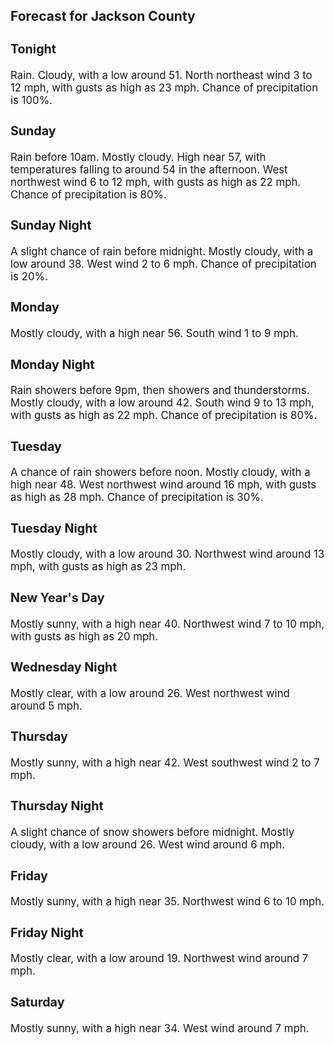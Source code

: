 <div>
   <h2>Forecast for Jackson County</h2>
   <p>
      <div style="font-size:120%">
         <h3>Tonight</h3>Rain. Cloudy, with a low around 51. North northeast wind 3 to 12 mph, with gusts as high as 23 mph. Chance of precipitation
         is 100%.<br></div>
   </p>
   <p>
      <div style="font-size:120%">
         <h3>Sunday</h3>Rain before 10am. Mostly cloudy. High near 57, with temperatures falling to around 54 in the afternoon. West northwest wind
         6 to 12 mph, with gusts as high as 22 mph. Chance of precipitation is 80%.<br></div>
   </p>
   <p>
      <div style="font-size:120%">
         <h3>Sunday Night</h3>A slight chance of rain before midnight. Mostly cloudy, with a low around 38. West wind 2 to 6 mph. Chance of precipitation
         is 20%.<br></div>
   </p>
   <p>
      <div style="font-size:120%">
         <h3>Monday</h3>Mostly cloudy, with a high near 56. South wind 1 to 9 mph.<br></div>
   </p>
   <p>
      <div style="font-size:120%">
         <h3>Monday Night</h3>Rain showers before 9pm, then showers and thunderstorms. Mostly cloudy, with a low around 42. South wind 9 to 13 mph, with
         gusts as high as 22 mph. Chance of precipitation is 80%.<br></div>
   </p>
   <p>
      <div style="font-size:120%">
         <h3>Tuesday</h3>A chance of rain showers before noon. Mostly cloudy, with a high near 48. West northwest wind around 16 mph, with gusts as
         high as 28 mph. Chance of precipitation is 30%.<br></div>
   </p>
   <p>
      <div style="font-size:120%">
         <h3>Tuesday Night</h3>Mostly cloudy, with a low around 30. Northwest wind around 13 mph, with gusts as high as 23 mph.<br></div>
   </p>
   <p>
      <div style="font-size:120%">
         <h3>New Year's Day</h3>Mostly sunny, with a high near 40. Northwest wind 7 to 10 mph, with gusts as high as 20 mph.<br></div>
   </p>
   <p>
      <div style="font-size:120%">
         <h3>Wednesday Night</h3>Mostly clear, with a low around 26. West northwest wind around 5 mph.<br></div>
   </p>
   <p>
      <div style="font-size:120%">
         <h3>Thursday</h3>Mostly sunny, with a high near 42. West southwest wind 2 to 7 mph.<br></div>
   </p>
   <p>
      <div style="font-size:120%">
         <h3>Thursday Night</h3>A slight chance of snow showers before midnight. Mostly cloudy, with a low around 26. West wind around 6 mph.<br></div>
   </p>
   <p>
      <div style="font-size:120%">
         <h3>Friday</h3>Mostly sunny, with a high near 35. Northwest wind 6 to 10 mph.<br></div>
   </p>
   <p>
      <div style="font-size:120%">
         <h3>Friday Night</h3>Mostly clear, with a low around 19. Northwest wind around 7 mph.<br></div>
   </p>
   <p>
      <div style="font-size:120%">
         <h3>Saturday</h3>Mostly sunny, with a high near 34. West wind around 7 mph.<br></div>
   </p>
</div>